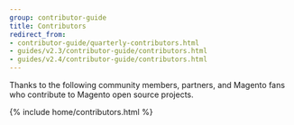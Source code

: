 ```yaml
---
group: contributor-guide
title: Contributors
redirect_from:
- contributor-guide/quarterly-contributors.html
- guides/v2.3/contributor-guide/contributors.html
- guides/v2.4/contributor-guide/contributors.html
---
```


Thanks to the following community members, partners, and Magento fans who contribute to Magento open source projects.

{% include home/contributors.html %}
